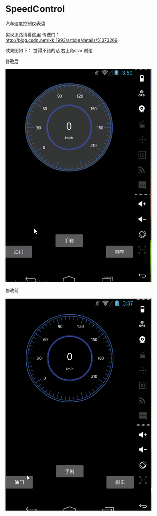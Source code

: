 # SpeedControl
汽车速度控制仪表盘

实现思路请看这里 传送门：http://blog.csdn.net/lxk_1993/article/details/51373269

效果图如下：
觉得不错的话 右上角star 谢谢

修改后

![image](https://github.com/103style/SpeedControl/blob/master/Screenshot/CarSpeedControl2.gif)

修改前

![image](https://github.com/103style/SpeedControl/blob/master/Screenshot/SpeedControl.gif)

